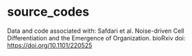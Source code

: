 # source_codes

Data and code associated with:
Safdari et al. Noise-driven Cell Differentiation and the Emergence of Organization. bioRxiv doi: https://doi.org/10.1101/220525
